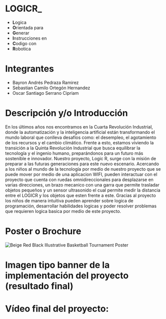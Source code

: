 # **LOGICR**_
* **L**ogica
* **O**rientada para 
* **G**enerar
* **I**nstrucciones en 
* **C**odigo con
* **R**obotica

# Integrantes
* Bayron Andrés Pedraza Ramirez
* Sebastian Camilo Ortegón Hernandez
* Oscar Santiago Serrano Cipriam

# Descripción y/o Introducción
En  los  últimos  años  nos  encontramos  en  la  Cuarta Revolución  Industrial,  donde  la  automatización  y  la inteligencia  artificial  están  transformando  el  mundo laboral  que  conlleva  desafíos  como:  el  desempleo,  el agotamiento de los recursos y el cambio climático. Frente a  esto,  estamos  viviendo  la  transición  a  la  Quinta Revolución Industrial que busca equilibrar la tecnología y el ingenio humano, preparándonos para un futuro más sostenible e innovador.
Nuestro proyecto, Logic R, surge con la misión de preparar a las futuras generaciones para este nuevo escenario.
Acercando a los niños al mundo de la tecnología por medio de nuestro proyecto que se puede mover por medio de una aplicacion WIFI, pueden interactuar con el proyecto que cuenta con ruedas omnidireccionales para desplazarse en varias direcciones, un brazo mecanico con una garra que permite trasladar objetos pequeños y un sensor ultrasonido el cual permite medir la distancia entre el LOGICR y los objetos que esten frente a este.
Gracias al proyecto los niños de manera intuitiva pueden aprender sobre logica de programación, desarrollar habilidades logicas y poder resolver problemas que requieren logica basica por medio de este proyecto.


# Poster o Brochure
![Beige Red Black Illustrative Basketball Tournament Poster](https://github.com/user-attachments/assets/fd5f5cd1-056d-4fc3-a0e3-60252525e803)
# Imagen tipo banner de la implementación del proyecto (resultado final)

# Vídeo final del proyecto:
